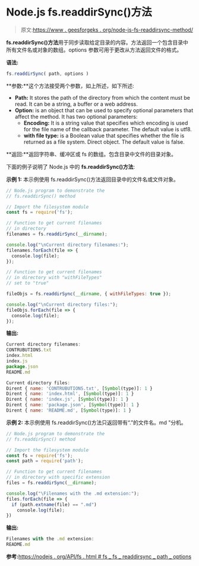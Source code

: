 # Node.js fs.readdirSync()方法

> 原文:[https://www . geesforgeks . org/node-js-fs-readdirsync-method/](https://www.geeksforgeeks.org/node-js-fs-readdirsync-method/)

**fs.readdirSync()方法**用于同步读取给定目录的内容。方法返回一个包含目录中所有文件名或对象的数组。options 参数可用于更改从方法返回文件的格式。

**语法:**

```js
fs.readdirSync( path, options )
```

**参数:**这个方法接受两个参数，如上所述，如下所述:

*   **Path:** It stores the path of the directory from which the content must be read. It can be a string, a buffer or a web address.
*   **Option:** is an object that can be used to specify optional parameters that affect the method. It has two optional parameters:
    *   **Encoding:** It is a string value that specifies which encoding is used for the file name of the callback parameter. The default value is utf8.
    *   **with file type:** is a Boolean value that specifies whether the file is returned as a file system. Direct object. The default value is false.

**返回:**返回字符串、缓冲区或 fs 的数组。包含目录中文件的目录对象。

下面的例子说明了 Node.js 中的 **fs.readdirSync()方法**:

**示例 1:** 本示例使用 fs.readdirSync()方法返回目录中的文件名或文件对象。

```js
// Node.js program to demonstrate the
// fs.readdirSync() method

// Import the filesystem module
const fs = require('fs');

// Function to get current filenames
// in directory
filenames = fs.readdirSync(__dirname);

console.log("\nCurrent directory filenames:");
filenames.forEach(file => {
  console.log(file);
});

// Function to get current filenames
// in directory with "withFileTypes"
// set to "true" 

fileObjs = fs.readdirSync(__dirname, { withFileTypes: true });

console.log("\nCurrent directory files:");
fileObjs.forEach(file => {
  console.log(file);
});
```

**输出:**

```js
Current directory filenames:
CONTRUBUTIONS.txt
index.html
index.js
package.json
README.md

Current directory files:
Dirent { name: 'CONTRUBUTIONS.txt', [Symbol(type)]: 1 }
Dirent { name: 'index.html', [Symbol(type)]: 1 }
Dirent { name: 'index.js', [Symbol(type)]: 1 }
Dirent { name: 'package.json', [Symbol(type)]: 1 }
Dirent { name: 'README.md', [Symbol(type)]: 1 }
```

**示例 2:** 本示例使用 fs.readdirSync()方法只返回带有“.”的文件名。md "分机。

```js
// Node.js program to demonstrate the
// fs.readdirSync() method

// Import the filesystem module
const fs = require('fs');
const path = require('path');

// Function to get current filenames
// in directory with specific extension
files = fs.readdirSync(__dirname);

console.log("\Filenames with the .md extension:");
files.forEach(file => {
  if (path.extname(file) == ".md")
    console.log(file);
})
```

**输出:**

```js
Filenames with the .md extension:
README.md
```

**参考:**[https://nodejs . org/API/fs . html # fs _ fs _ readdirsync _ path _ options](https://nodejs.org/api/fs.html#fs_fs_readdirsync_path_options)
